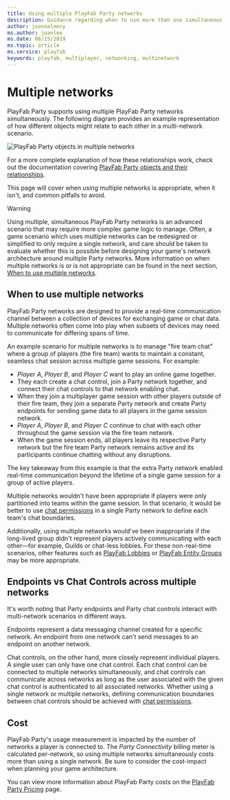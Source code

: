 ```yaml
---
title: Using multiple PlayFab Party networks
description: Guidance regarding when to use more than one simultaneous PlayFab Party network.
author: joannaleecy
ms.author: joanlee
ms.date: 08/15/2019
ms.topic: article
ms.service: playfab
keywords: playfab, multiplayer, networking, multinetwork
---
```


# Multiple networks

PlayFab Party supports using multiple PlayFab Party networks simultaneously. The following diagram provides an example representation of how different objects might relate to each other in a multi-network scenario.

![PlayFab Party objects in multiple networks](media/party-objects-in-multiple-networks.png)

For a more complete explanation of how these relationships work, check out the documentation covering [PlayFab Party objects and their relationships](concepts-objects.md#object-relationships).

This page will cover when using multiple networks is appropriate, when it isn't, and common pitfalls to avoid.

> [!WARNING]
> Using multiple, simultaneous PlayFab Party networks is an advanced scenario that may require more complex game logic to manage. Often, a game scenario which uses multiple networks can be redesigned or simplified to only require a single network, and care should be taken to evaluate whether this is possible before designing your game's network architecture around multiple Party networks. More information on when multiple networks is or is not appropriate can be found in the next section, [When to use multiple networks](#when-to-use-multiple-networks).

## When to use multiple networks

PlayFab Party networks are designed to provide a real-time communication channel between a collection of devices for exchanging game or chat data. Multiple networks often come into play when subsets of devices may need to communicate for differing spans of time.

An example scenario for multiple networks is to manage "fire team chat" where a group of players (the fire team) wants to maintain a constant, seamless chat session across multiple game sessions. For example:

* *Player A*, *Player B*, and *Player C* want to play an online game together.
* They each create a chat control, join a Party network together, and connect their chat controls to that network enabling chat.
* When they join a multiplayer game session with other players outside of their fire team, they join a separate Party network and create Party endpoints for sending game data to all players in the game session network.
* *Player A*, *Player B*, and *Player C* continue to chat with each other throughout the game session via the fire team network.
* When the game session ends, all players leave its respective Party network but the fire team Party network remains active and its participants continue chatting without any disruptions.

The key takeaway from this example is that the extra Party network enabled real-time communication beyond the lifetime of a single game session for a group of active players.

Multiple networks wouldn't have been appropriate if players were only partitioned into teams within the game session. In that scenario, it would be better to use [chat permissions](concepts-chat.md#chat-permissions-and-muting) in a single Party network to define each team's chat boundaries.

Additionally, using multiple networks would've been inappropriate if the long-lived group didn't represent players actively communicating with each other&mdash;for example, Guilds or chat-less lobbies. For these non-real-time scenarios, other features such as [PlayFab Lobbies](../lobby/index.md) or [PlayFab Entity Groups](../../social/groups/quickstart.md) may be more appropriate.

## Endpoints vs Chat Controls across multiple networks

It's worth noting that Party endpoints and Party chat controls interact with multi-network scenarios in different ways.

Endpoints represent a data messaging channel created for a specific network. An endpoint from one network can't send messages to an endpoint on another network.

Chat controls, on the other hand, more closely represent individual players. A single user can only have one chat control. Each chat control can be connected to multiple networks simultaneously, and chat controls can communicate across networks as long as the user associated with the given chat control is authenticated to all associated networks. Whether using a single network or multiple networks, defining communication boundaries between chat controls should be achieved with [chat permissions](concepts-chat.md#chat-permissions-and-muting).

## Cost

PlayFab Party's usage measurement is impacted by the number of networks a player is connected to. The *Party Connectivity* billing meter is calculated per-network, so using multiple networks simultaneously costs more than using a single network. Be sure to consider the cost-impact when planning your game architecture.

You can view more information about PlayFab Party costs on the [PlayFab Party Pricing](pricing.md) page.
